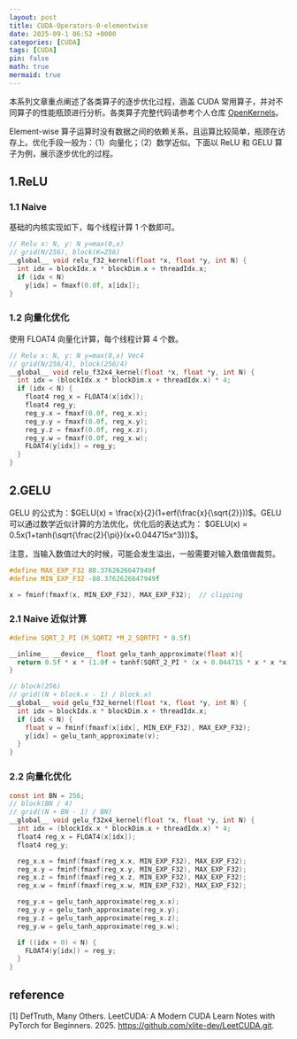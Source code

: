 ```yaml
---
layout: post
title: CUDA-Operators-0-elementwise
date: 2025-09-1 06:52 +0000
categories: [CUDA]
tags: [CUDA]
pin: false
math: true
mermaid: true
---
```


本系列文章重点阐述了各类算子的逐步优化过程，涵盖 CUDA 常用算子，并对不同算子的性能瓶颈进行分析。各类算子完整代码请参考个人仓库 [OpenKernels](https://github.com/AKatydid/OpenKernels.git)。

Element-wise 算子运算时没有数据之间的依赖关系，且运算比较简单，瓶颈在访存上。优化手段一般为：（1）向量化；（2）数学近似。下面以 ReLU 和 GELU 算子为例，展示逐步优化的过程。

## 1.ReLU
### 1.1 Naive
基础的内核实现如下，每个线程计算 1 个数即可。

```c
// Relu x: N, y: N y=max(0,x)
// grid(N/256), block(K=256)
__global__ void relu_f32_kernel(float *x, float *y, int N) {
  int idx = blockIdx.x * blockDim.x + threadIdx.x;
  if (idx < N)
    y[idx] = fmaxf(0.0f, x[idx]);
}
```

### 1.2 向量化优化
使用 FLOAT4 向量化计算，每个线程计算 4 个数。

```c
// Relu x: N, y: N y=max(0,x) Vec4
// grid(N/256/4), block(256/4)
__global__ void relu_f32x4_kernel(float *x, float *y, int N) {
  int idx = (blockIdx.x * blockDim.x + threadIdx.x) * 4;
  if (idx < N) {
    float4 reg_x = FLOAT4(x[idx]);
    float4 reg_y;
    reg_y.x = fmaxf(0.0f, reg_x.x);
    reg_y.y = fmaxf(0.0f, reg_x.y);
    reg_y.z = fmaxf(0.0f, reg_x.z);
    reg_y.w = fmaxf(0.0f, reg_x.w);
    FLOAT4(y[idx]) = reg_y;
  }
}
```

## 2.GELU

GELU 的公式为：$GELU(x) = \frac{x}{2}(1+erf(\frac{x}{\sqrt{2}}))$。GELU 可以通过数学近似计算的方法优化，优化后的表达式为： $GELU(x) = 0.5x(1+tanh(\sqrt{\frac{2}{\pi}}(x+0.044715x^3)))$。

注意，当输入数值过大的时候，可能会发生溢出，一般需要对输入数值做裁剪。
```c
#define MAX_EXP_F32 88.3762626647949f
#define MIN_EXP_F32 -88.3762626647949f

x = fminf(fmaxf(x, MIN_EXP_F32), MAX_EXP_F32);  // clipping
```

### 2.1 Naive 近似计算

```c
#define SQRT_2_PI (M_SQRT2 *M_2_SQRTPI * 0.5f)

__inline__ __device__ float gelu_tanh_approximate(float x){
  return 0.5f * x * (1.0f + tanhf(SQRT_2_PI * (x + 0.044715 * x * x *x)));
}

// block(256)
// grid((N + block.x - 1) / block.x)
__global__ void gelu_f32_kernel(float *x, float *y, int N) {
  int idx = blockIdx.x * blockDim.x + threadIdx.x;
  if (idx < N) {
    float v = fminf(fmaxf(x[idx], MIN_EXP_F32), MAX_EXP_F32);
    y[idx] = gelu_tanh_approximate(v);
  }
}
```

### 2.2 向量化优化

```c
const int BN = 256;
// block(BN / 4)
// grid((N + BN - 1) / BN)
__global__ void gelu_f32x4_kernel(float *x, float *y, int N) {
  int idx = (blockIdx.x * blockDim.x + threadIdx.x) * 4;
  float4 reg_x = FLOAT4(x[idx]);
  float4 reg_y;

  reg_x.x = fminf(fmaxf(reg_x.x, MIN_EXP_F32), MAX_EXP_F32);
  reg_x.y = fminf(fmaxf(reg_x.y, MIN_EXP_F32), MAX_EXP_F32);
  reg_x.z = fminf(fmaxf(reg_x.z, MIN_EXP_F32), MAX_EXP_F32);
  reg_x.w = fminf(fmaxf(reg_x.w, MIN_EXP_F32), MAX_EXP_F32);

  reg_y.x = gelu_tanh_approximate(reg_x.x);
  reg_y.y = gelu_tanh_approximate(reg_x.y);
  reg_y.z = gelu_tanh_approximate(reg_x.z);
  reg_y.w = gelu_tanh_approximate(reg_x.w);

  if ((idx + 0) < N) {
    FLOAT4(y[idx]) = reg_y;
  }
}
```

## reference
[1] DefTruth, Many Others. LeetCUDA: A Modern CUDA Learn Notes with PyTorch for Beginners. 2025. https://github.com/xlite-dev/LeetCUDA.git.

